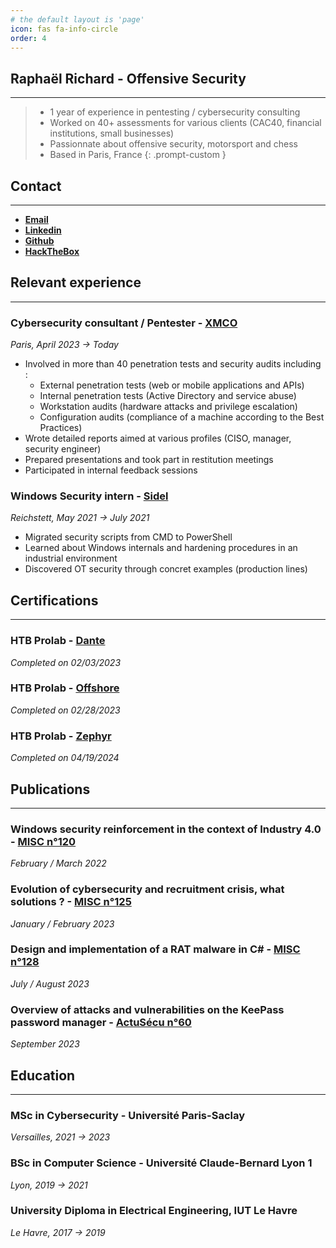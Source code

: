 ```yaml
---
# the default layout is 'page'
icon: fas fa-info-circle
order: 4
---
```


## Raphaël Richard - Offensive Security
---
> - 1 year of experience in pentesting / cybersecurity consulting
> - Worked on 40+ assessments for various clients (CAC40, financial institutions, small businesses)
> - Passionnate about offensive security, motorsport and chess
> - Based in Paris, France
{: .prompt-custom }

## Contact
---
- **[Email](contact@raphaelrichard-sec.fr)**
- **[Linkedin](https://www.linkedin.com/in/raphrichard)**
- **[Github](https://github.com/RaphLeRetour)**
- **[HackTheBox](https://app.hackthebox.com/users/412071)**

## Relevant experience
---

### Cybersecurity consultant / Pentester - **[XMCO](https://xmco.fr)**
_Paris, April 2023 → Today_
- Involved in more than 40 penetration tests and security audits including :
    - External penetration tests (web or mobile applications and APIs)
    - Internal penetration tests (Active Directory and service abuse)
    - Workstation audits (hardware attacks and privilege escalation)
    - Configuration audits (compliance of a machine according to the Best Practices)
- Wrote detailed reports aimed at various profiles (CISO, manager, security engineer)
- Prepared presentations and took part in restitution meetings
- Participated in internal feedback sessions

### Windows Security intern - **[Sidel](https://sidel.com)**
_Reichstett, May 2021 → July 2021_
- Migrated security scripts from CMD to PowerShell
- Learned about Windows internals and hardening procedures in an industrial environment
- Discovered OT security through concret examples (production lines)

## Certifications 
---

### HTB Prolab - **[Dante](/assets/certificates/Dante.pdf)**
_Completed on 02/03/2023_

### HTB Prolab - **[Offshore](/assets/certificates/Offshore.pdf)**
_Completed on 02/28/2023_ 

### HTB Prolab - **[Zephyr](/assets/certificates/Zephyr.pdf)**
_Completed on 04/19/2024_ 

## Publications
---

### Windows security reinforcement in the context of Industry 4.0 - **[MISC n°120](https://connect.ed-diamond.com/misc/misc-120/renforcement-de-la-securite-windows-dans-le-contexte-de-l-industrie-4.0)**
_February / March 2022_

### Evolution of cybersecurity and recruitment crisis, what solutions ? - **[MISC n°125](https://connect.ed-diamond.com/misc/misc-125/evolution-de-la-cybersecurite-et-crise-du-recrutement-quelles-perspectives)**
_January / February 2023_

### Design and implementation of a RAT malware in C# - **[MISC n°128](https://connect.ed-diamond.com/misc/misc-128/conception-et-implementation-d-un-rat-en-c)**
_July / August 2023_

### Overview of attacks and vulnerabilities on the KeePass password manager - **[ActuSécu n°60](https://www.xmco.fr/audit-fr-fr/tour-dhorizon-des-attaques-et-vulnerabilites-sur-le-gestionnaire-de-mots-de-passe-keepass/)**
_September 2023_

## Education
---

### MSc in Cybersecurity - Université Paris-Saclay
_Versailles, 2021 → 2023_

### BSc in Computer Science - Université Claude-Bernard Lyon 1
_Lyon, 2019 → 2021_

### University Diploma in Electrical Engineering, IUT Le Havre
_Le Havre, 2017 → 2019_